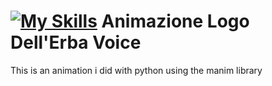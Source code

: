 
# [![My Skills](https://skillicons.dev/icons?i=py)](https://skillicons.dev)  Animazione Logo Dell'Erba Voice

This is an animation i did with python using the manim library
